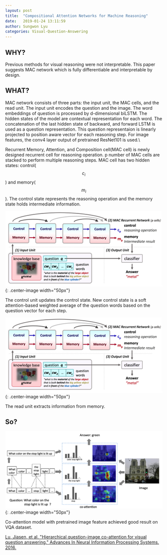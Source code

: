 ```yaml
---
layout: post
title:  "Compositional Attention Networks for Machine Reasoning"
date:   2019-01-24 13:11:59
author: Sungwon Lyu
categories: Visual-Question-Answering
---
```


## WHY? 
Previous methods for visual reasoning were not interpretable. This paper suggests MAC network which is fully differentiable and interpretable by design.

## WHAT?
MAC network consists of three parts: the input unit, the MAC cells, and the read unit. The input unit encodes the question and the image. The word embeddings of question is processed by d-dimensional biLSTM. The hidden states of the model are contextual representation for each word. The concatenation of the last hidden state of backward, and forward LSTM is used as a question representation. This question representaion is linearly projected to position aware vector for each reasoning step. For image features, the conv4 layer output of pretrained ResNet101 is used.\\

Recurrent Memory, Attention, and Composition cell(MAC cell) is newly designed recurrent cell for reasoning operation. p number of MAC cells are stacked to perform multiple reasoning steps. MAC cell has two hidden states: control($$c_i$$) and memory($$m_i$$). The control state represents the reasoning operation and the memory state holds intermediate information. 

![image](/assets/images/mac1.png){: .center-image width="50px"}

The control unit updates the control state. New control state is a soft attention-based weighted average of the question words based on the question vector for each step. 

![image](/assets/images/mac1.png){: .center-image width="50px"}

The read unit extracts information from memory. 

## So?

![image](/assets/images/coatt3.png){: .center-image width="50px"}

Co-attention model with pretrained image feature achieved good result on VQA dataset.

[Lu, Jiasen, et al. "Hierarchical question-image co-attention for visual question answering." Advances In Neural Information Processing Systems. 2016.](http://papers.nips.cc/paper/6202-hierarchical-question-image-co-attention-for-visual-question-answering)

